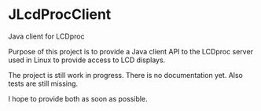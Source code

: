 JLcdProcClient
==============

Java client for LCDproc


Purpose of this project is to provide a Java client API to the LCDproc server used in Linux to provide
access to LCD displays.

The project is still work in progress. There is no documentation yet.
Also tests are still missing.

I hope to provide both as soon as possible.
